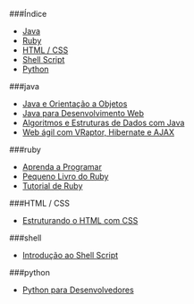 ###Índice
* [Java](#java)
* [Ruby](#ruby)
* [HTML / CSS](#html--css)
* [Shell Script](#shell)
* [Python](#python)

###java

* [Java e Orientação a Objetos](http://www.caelum.com.br/apostila-java-orientacao-objetos/)
* [Java para Desenvolvimento Web](http://www.caelum.com.br/apostila-java-web/)
* [Algoritmos e Estruturas de Dados com Java](http://www.caelum.com.br/apostila-java-estrutura-dados/)
* [Web ágil com VRaptor, Hibernate e AJAX](http://www.caelum.com.br/apostila-vraptor-hibernate/)


###ruby

* [Aprenda a Programar](http://aprendaaprogramar.rubyonrails.com.br)
* [Pequeno Livro do Ruby](http://www.sismicro.com.br/ruby/Pequeno-Livro-do-Ruby.php)
* [Tutorial de Ruby](http://dl.dropbox.com/u/1482800/eustaquiorangel.com/tutorialruby.pdf)



###HTML / CSS

* [Estruturando o HTML com CSS](http://pt-br.learnlayout.com/)

###shell

* [Introdução ao Shell Script](http://aurelio.net/shell/apostila-introducao-shell.pdf)


###python

* [Python para Desenvolvedores](http://ark4n.files.wordpress.com/2010/01/python_para_desenvolvedores_2ed.pdf)

